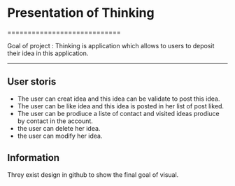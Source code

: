 <h1>Presentation of Thinking</h1>
============================

Goal of project : 
Thinking is application which allows to users to deposit their idea in this application.

-----------------------------

<h2>User storis </h2>

* The user can creat idea and this idea can be validate to post this idea.
* The user can be like idea and this idea is posted in her list of post liked.
* The user can be prodiuce a liste of contact and visited ideas prodiuce by contact in the account.
* the user can delete her idea.
* the user can modify her idea.

<h2>Information</h2>
Threy exist design in github to show the final goal of visual.